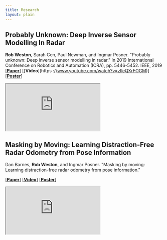 ```yaml
---
title: Research
layout: plain
---
```


## Probably Unknown: Deep Inverse Sensor Modelling In Radar
 __Rob Weston__, Sarah Cen, Paul Newman, and Ingmar Posner. "Probably
 unknown: Deep inverse sensor modelling in radar." In 2019
  International Conference on Robotics and Automation (ICRA), pp. 5446-5452. IEEE, 2019
[[__Paper__](https://arxiv.org/abs/1810.08151)] [[__Video__](https
://www.youtube.com/watch?v=zIleQXrFOGM)] [[__Poster__](/assets/pdf/deep-ism-icra-poster.pdf)]

<iframe width="{{ site.page_width | times: 0.8}}" height
="{{ site.page_width | times: 0.5625 | times: 0.8 }}"
src="https://www.youtube.com/embed/zIleQXrFOGM?autoplay=1&mute=1">
</iframe>



## Masking by Moving: Learning Distraction-Free Radar Odometry from Pose Information
 Dan Barnes, __Rob Weston__, and Ingmar Posner. "Masking by moving: Learning distraction-free radar odometry from pose information."

[[__Paper__](https://arxiv.org/pdf/1909.03752.pdf)] [[__Video__](https://www.youtube.com/watch?v=eG4Q-j3_6dk)] [[__Poster__](https://dbarnes.github.io/assets/projects/masking-by-moving/MaskingByMovingCoRLPosterCompressedGithub.pdf)]

<iframe width="{{ site.page_width | times: 0.8}}" height
="{{ site.page_width | times: 0.5625 | times: 0.8 }}"
src="https://www.youtube.com/embed/eG4Q-j3_6dk?autoplay=1&mute=1"> 
</iframe>

